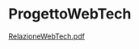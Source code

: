 # ProgettoWebTech
[RelazioneWebTech.pdf](https://github.com/WatEagle001/AutoAsta/files/9557845/RelazioneWebTech.pdf)
